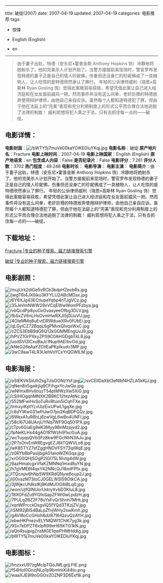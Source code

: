 
---
title: 破绽(2007)
date: 2007-04-19
updated: 2007-04-19
categories: 电影推荐
tags:
- 惊悚

- English (English)
- en
---


> 由于妻子出轨，特德（安东尼•霍普金斯 Anthony Hopkins 饰）冷静地将她射杀了，他的完美杀人计划开始了。当警方接报前来现场时，警官罗布发现特德的妻子正是自己的情人珍妮佛。伤重但还没身亡的珍妮佛成了一具植物人，让人吃惊的是特德欣然承认了罪行。 年轻的公诉律师威利（瑞恩•高斯林 Ryan Gosling 饰）觉得此案极容易获胜，希望凭借此案让自己进入经济庭和在女友面前威风一把。然而事件并没有这么间单，老奸巨猾的特德放弃使用辩护律师，由他自己亲自应诉。虽然每个人都知道特德犯了罪，但由于他在法庭上的“完美”表现和充分利用制度上的形式公平而合理合法地逃脱了法律的制裁！ 威利若想将犯人乘之于法，只有去抓住每一点的――破绽。

## **电影详情**：

**电影封面**：<img src="https://image.tmdb.org/t/p/w200/bWTY5j7muVe00kaYOIKEDluYKqj.jpg" alt="/bWTY5j7muVe00kaYOIKEDluYKqj.jpg" title="/bWTY5j7muVe00kaYOIKEDluYKqj.jpg">
**电影名称**：破绽
**原产地片名**：Fracture
**电影上映时间**：2007-04-19
**电影上映国家**：English (English)
**原产地语言**：en
**包含成人内容**：False
**是否纪录片**：False
**电影评分**：7.281
**评分人数**：3702
**热门程度**：49.248
**电影时长**：
**电影导演**：
**电影主演**：
**电影简介**：由于妻子出轨，特德（安东尼•霍普金斯 Anthony Hopkins 饰）冷静地将她射杀了，他的完美杀人计划开始了。当警方接报前来现场时，警官罗布发现特德的妻子正是自己的情人珍妮佛。伤重但还没身亡的珍妮佛成了一具植物人，让人吃惊的是特德欣然承认了罪行。 年轻的公诉律师威利（瑞恩•高斯林 Ryan Gosling 饰）觉得此案极容易获胜，希望凭借此案让自己进入经济庭和在女友面前威风一把。然而事件并没有这么间单，老奸巨猾的特德放弃使用辩护律师，由他自己亲自应诉。虽然每个人都知道特德犯了罪，但由于他在法庭上的“完美”表现和充分利用制度上的形式公平而合理合法地逃脱了法律的制裁！ 威利若想将犯人乘之于法，只有去抓住每一点的――破绽。

## **下载地址**：
[Fracture |专业的种子搜索、磁力链接搜索引擎](https://movie.amd794.com:2083/?search=Fracture&ordering=&mode=match_phrase&page_size=10&page=1)

[破绽 |专业的种子搜索、磁力链接搜索引擎](https://movie.amd794.com:2083/?search=%E7%A0%B4%E7%BB%BD&ordering=&mode=match_phrase&page_size=10&page=1)
 

## **电影剧照**：
<img src="https://image.tmdb.org/t/p/original/mujUrk2diGe5vRCb3kdpHZeobRs.jpg" alt="/mujUrk2diGe5vRCb3kdpHZeobRs.jpg" title="/mujUrk2diGe5vRCb3kdpHZeobRs.jpg"><img src="https://image.tmdb.org/t/p/original/jwgT6t4JX0iku3KFYLU2ABcMDsx.jpg" alt="/jwgT6t4JX0iku3KFYLU2ABcMDsx.jpg" title="/jwgT6t4JX0iku3KFYLU2ABcMDsx.jpg"><img src="https://image.tmdb.org/t/p/original/6Y6XJg43ECtlupeYqbp4nTJgVCz.jpg" alt="/6Y6XJg43ECtlupeYqbp4nTJgVCz.jpg" title="/6Y6XJg43ECtlupeYqbp4nTJgVCz.jpg"><img src="https://image.tmdb.org/t/p/original/35JeVmNWW29xVCqEWwWomPFzbya.jpg" alt="/35JeVmNWW29xVCqEWwWomPFzbya.jpg" title="/35JeVmNWW29xVCqEWwWomPFzbya.jpg"><img src="https://image.tmdb.org/t/p/original/vbQcdPp8yuOxOvasyeeOfbg3DLV.jpg" alt="/vbQcdPp8yuOxOvasyeeOfbg3DLV.jpg" title="/vbQcdPp8yuOxOvasyeeOfbg3DLV.jpg"><img src="https://image.tmdb.org/t/p/original/fbSxZV6nLHsOvmHwRXJI5j0UuVU.jpg" alt="/fbSxZV6nLHsOvmHwRXJI5j0UuVU.jpg" title="/fbSxZV6nLHsOvmHwRXJI5j0UuVU.jpg"><img src="https://image.tmdb.org/t/p/original/4OIeMMq8uEvtDRWduwXRv0fUbEi.jpg" alt="/4OIeMMq8uEvtDRWduwXRv0fUbEi.jpg" title="/4OIeMMq8uEvtDRWduwXRv0fUbEi.jpg"><img src="https://image.tmdb.org/t/p/original/qLGyiCZ72BqqL6gPMvxQIvqxWxC.jpg" alt="/qLGyiCZ72BqqL6gPMvxQIvqxWxC.jpg" title="/qLGyiCZ72BqqL6gPMvxQIvqxWxC.jpg"><img src="https://image.tmdb.org/t/p/original/cZCS3EbB9dG6Q12kGGMMEngUvJ9.jpg" alt="/cZCS3EbB9dG6Q12kGGMMEngUvJ9.jpg" title="/cZCS3EbB9dG6Q12kGGMMEngUvJ9.jpg"><img src="https://image.tmdb.org/t/p/original/hPVZ1GrPXkyZPS9C0AHGDgbTkL8.jpg" alt="/hPVZ1GrPXkyZPS9C0AHGDgbTkL8.jpg" title="/hPVZ1GrPXkyZPS9C0AHGDgbTkL8.jpg"><img src="https://image.tmdb.org/t/p/original/uodSVl3lCxuBaJc1Nup9AErbvOd.jpg" alt="/uodSVl3lCxuBaJc1Nup9AErbvOd.jpg" title="/uodSVl3lCxuBaJc1Nup9AErbvOd.jpg"><img src="https://image.tmdb.org/t/p/original/kNeG26eAaYZCtlEaPKpIkudv3MP.jpg" alt="/kNeG26eAaYZCtlEaPKpIkudv3MP.jpg" title="/kNeG26eAaYZCtlEaPKpIkudv3MP.jpg"><img src="https://image.tmdb.org/t/p/original/3wC9awT4LR3UehVoYCxYrQGWILM.jpg" alt="/3wC9awT4LR3UehVoYCxYrQGWILM.jpg" title="/3wC9awT4LR3UehVoYCxYrQGWILM.jpg">

## **电影海报**：
<img src="https://image.tmdb.org/t/p/original/oSlEKVkSiiUh2sg7JisOONzYsf.jpg" alt="/oSlEKVkSiiUh2sg7JisOONzYsf.jpg" title="/oSlEKVkSiiUh2sg7JisOONzYsf.jpg"><img src="https://image.tmdb.org/t/p/original/svCEllDaXbt3eNlbf4HZLA5kKjJ.jpg" alt="/svCEllDaXbt3eNlbf4HZLA5kKjJ.jpg" title="/svCEllDaXbt3eNlbf4HZLA5kKjJ.jpg"><img src="https://image.tmdb.org/t/p/original/qNen8x5gaikjIg9CFihgxYcJwQe.jpg" alt="/qNen8x5gaikjIg9CFihgxYcJwQe.jpg" title="/qNen8x5gaikjIg9CFihgxYcJwQe.jpg"><img src="https://image.tmdb.org/t/p/original/wNfmx8HvlIouzT54ptMWzXw5XiG.jpg" alt="/wNfmx8HvlIouzT54ptMWzXw5XiG.jpg" title="/wNfmx8HvlIouzT54ptMWzXw5XiG.jpg"><img src="https://image.tmdb.org/t/p/original/cSiHIOgqhMNXK2B9KC12htzAtNc.jpg" alt="/cSiHIOgqhMNXK2B9KC12htzAtNc.jpg" title="/cSiHIOgqhMNXK2B9KC12htzAtNc.jpg"><img src="https://image.tmdb.org/t/p/original/552MFwiHvSoTuRvRtum5iCqhTXe.jpg" alt="/552MFwiHvSoTuRvRtum5iCqhTXe.jpg" title="/552MFwiHvSoTuRvRtum5iCqhTXe.jpg"><img src="https://image.tmdb.org/t/p/original/trmxyiKptYLvUlzEixUPwL1gqXe.jpg" alt="/trmxyiKptYLvUlzEixUPwL1gqXe.jpg" title="/trmxyiKptYLvUlzEixUPwL1gqXe.jpg"><img src="https://image.tmdb.org/t/p/original/c6dYWw031wPiJwO7px2KqBDFGQz.jpg" alt="/c6dYWw031wPiJwO7px2KqBDFGQz.jpg" title="/c6dYWw031wPiJwO7px2KqBDFGQz.jpg"><img src="https://image.tmdb.org/t/p/original/6WexA1uR6hLj6zwVgL6wBo4UNFI.jpg" alt="/6WexA1uR6hLj6zwVgL6wBo4UNFI.jpg" title="/6WexA1uR6hLj6zwVgL6wBo4UNFI.jpg"><img src="https://image.tmdb.org/t/p/original/58cl67U8UAnjUYNq7WF9Oq501PX.jpg" alt="/58cl67U8UAnjUYNq7WF9Oq501PX.jpg" title="/58cl67U8UAnjUYNq7WF9Oq501PX.jpg"><img src="https://image.tmdb.org/t/p/original/cTpv6GiaEg9eK3Myy9BnMzpjvd2.jpg" alt="/cTpv6GiaEg9eK3Myy9BnMzpjvd2.jpg" title="/cTpv6GiaEg9eK3Myy9BnMzpjvd2.jpg"><img src="https://image.tmdb.org/t/p/original/fpNeKLHs44gAO1R1Wzhi91xcGuA.jpg" alt="/fpNeKLHs44gAO1R1Wzhi91xcGuA.jpg" title="/fpNeKLHs44gAO1R1Wzhi91xcGuA.jpg"><img src="https://image.tmdb.org/t/p/original/wcTuyqsQVbSFz8kw9FGcNhN3AJu.jpg" alt="/wcTuyqsQVbSFz8kw9FGcNhN3AJu.jpg" title="/wcTuyqsQVbSFz8kw9FGcNhN3AJu.jpg"><img src="https://image.tmdb.org/t/p/original/2P7sOtvEnWREgvgEZJ6kTQWVLo8.jpg" alt="/2P7sOtvEnWREgvgEZJ6kTQWVLo8.jpg" title="/2P7sOtvEnWREgvgEZJ6kTQWVLo8.jpg"><img src="https://image.tmdb.org/t/p/original/wK85TYZ7sfZggHNDVFSY73ipWqE.jpg" alt="/wK85TYZ7sfZggHNDVFSY73ipWqE.jpg" title="/wK85TYZ7sfZggHNDVFSY73ipWqE.jpg"><img src="https://image.tmdb.org/t/p/original/z0RYbBbPasIjbgA01aiioWZKGqa.jpg" alt="/z0RYbBbPasIjbgA01aiioWZKGqa.jpg" title="/z0RYbBbPasIjbgA01aiioWZKGqa.jpg"><img src="https://image.tmdb.org/t/p/original/xrOG0QHjSOgP2IGI7SL16vtg4dW.jpg" alt="/xrOG0QHjSOgP2IGI7SL16vtg4dW.jpg" title="/xrOG0QHjSOgP2IGI7SL16vtg4dW.jpg"><img src="https://image.tmdb.org/t/p/original/6azHmaIcgxVfaKZMNNq1mxd8uYN.jpg" alt="/6azHmaIcgxVfaKZMNNq1mxd8uYN.jpg" title="/6azHmaIcgxVfaKZMNNq1mxd8uYN.jpg"><img src="https://image.tmdb.org/t/p/original/h7gVME6t4qxY42NNcQJ18mlFPfx.jpg" alt="/h7gVME6t4qxY42NNcQJ18mlFPfx.jpg" title="/h7gVME6t4qxY42NNcQJ18mlFPfx.jpg"><img src="https://image.tmdb.org/t/p/original/lTQcnpv6hNp5W9XRdQNyw6oup2J.jpg" alt="/lTQcnpv6hNp5W9XRdQNyw6oup2J.jpg" title="/lTQcnpv6hNp5W9XRdQNyw6oup2J.jpg"><img src="https://image.tmdb.org/t/p/original/i00vazM73IoCJ0GELWSI59OtkCA.jpg" alt="/i00vazM73IoCJ0GELWSI59OtkCA.jpg" title="/i00vazM73IoCJ0GELWSI59OtkCA.jpg"><img src="https://image.tmdb.org/t/p/original/3jWjkcUfdkslKj9KdMJOG8iBLq0.jpg" alt="/3jWjkcUfdkslKj9KdMJOG8iBLq0.jpg" title="/3jWjkcUfdkslKj9KdMJOG8iBLq0.jpg"><img src="https://image.tmdb.org/t/p/original/worcUjfQINUorUdnyXvbD3KIuL8.jpg" alt="/worcUjfQINUorUdnyXvbD3KIuL8.jpg" title="/worcUjfQINUorUdnyXvbD3KIuL8.jpg"><img src="https://image.tmdb.org/t/p/original/18XOFdZu9YGfoSapZFWI0wLpdzH.jpg" alt="/18XOFdZu9YGfoSapZFWI0wLpdzH.jpg" title="/18XOFdZu9YGfoSapZFWI0wLpdzH.jpg"><img src="https://image.tmdb.org/t/p/original/7PULq2BZ2F78uYsFvQrShnh7MHt.jpg" alt="/7PULq2BZ2F78uYsFvQrShnh7MHt.jpg" title="/7PULq2BZ2F78uYsFvQrShnh7MHt.jpg"><img src="https://image.tmdb.org/t/p/original/xqnWPrcckDsgvlQ5fYQd3TKzjZV.jpg" alt="/xqnWPrcckDsgvlQ5fYQd3TKzjZV.jpg" title="/xqnWPrcckDsgvlQ5fYQd3TKzjZV.jpg"><img src="https://image.tmdb.org/t/p/original/rSM92jBIS4BaLpZfnjWHy2swKmh.jpg" alt="/rSM92jBIS4BaLpZfnjWHy2swKmh.jpg" title="/rSM92jBIS4BaLpZfnjWHy2swKmh.jpg"><img src="https://image.tmdb.org/t/p/original/gAVl8oCcGHoh6dzR79HQzuQzAYH.jpg" alt="/gAVl8oCcGHoh6dzR79HQzuQzAYH.jpg" title="/gAVl8oCcGHoh6dzR79HQzuQzAYH.jpg"><img src="https://image.tmdb.org/t/p/original/ebwHKPnezvELYMQWl1ChlK7yg3k.jpg" alt="/ebwHKPnezvELYMQWl1ChlK7yg3k.jpg" title="/ebwHKPnezvELYMQWl1ChlK7yg3k.jpg"><img src="https://image.tmdb.org/t/p/original/9Sv7eDPZT6xIpft99eH65KTG1kN.jpg" alt="/9Sv7eDPZT6xIpft99eH65KTG1kN.jpg" title="/9Sv7eDPZT6xIpft99eH65KTG1kN.jpg"><img src="https://image.tmdb.org/t/p/original/aQoRsujpigZnsMGE1qwPHMHddIg.jpg" alt="/aQoRsujpigZnsMGE1qwPHMHddIg.jpg" title="/aQoRsujpigZnsMGE1qwPHMHddIg.jpg"><img src="https://image.tmdb.org/t/p/original/bWTY5j7muVe00kaYOIKEDluYKqj.jpg" alt="/bWTY5j7muVe00kaYOIKEDluYKqj.jpg" title="/bWTY5j7muVe00kaYOIKEDluYKqj.jpg">

## **电影图标**：
<img src="https://image.tmdb.org/t/p/original/fmzxxU97zgMclpTQoJMLgrjLFtE.png" alt="/fmzxxU97zgMclpTQoJMLgrjLFtE.png" title="/fmzxxU97zgMclpTQoJMLgrjLFtE.png"><img src="https://image.tmdb.org/t/p/original/f54HoI0GnzjNLp1p9bmImXi44to.png" alt="/f54HoI0GnzjNLp1p9bmImXi44to.png" title="/f54HoI0GnzjNLp1p9bmImXi44to.png"><img src="https://image.tmdb.org/t/p/original/waaXJE9I9oGGOvZOZNP3D6Exf8i.png" alt="/waaXJE9I9oGGOvZOZNP3D6Exf8i.png" title="/waaXJE9I9oGGOvZOZNP3D6Exf8i.png">
